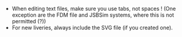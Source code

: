 * When editing text files, make sure you use tabs, not spaces ! (One exception are the FDM file and JSBSim systems, where this is not permitted (?))
* For new liveries, always include the SVG file (if you created one).
